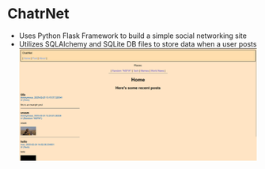 # ChatrNet
- Uses Python Flask Framework to build a simple social networking site
- Utilizes SQLAlchemy and SQLite DB files to store data when a user posts
![ChatrNet](chatrnet.png)
